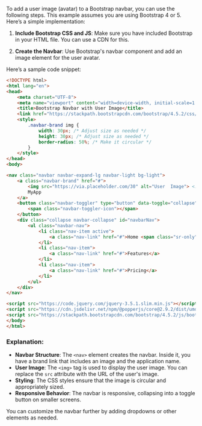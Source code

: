 To add a user image (avatar) to a Bootstrap navbar, you can use the following steps. This example assumes you are using Bootstrap 4 or 5. Here’s a simple implementation:

1. **Include Bootstrap CSS and JS**: Make sure you have included Bootstrap in your HTML file. You can use a CDN for this.

2. **Create the Navbar**: Use Bootstrap's navbar component and add an image element for the user avatar.

Here’s a sample code snippet:

```html
<!DOCTYPE html>
<html lang="en">
<head>
    <meta charset="UTF-8">
    <meta name="viewport" content="width=device-width, initial-scale=1.0">
    <title>Bootstrap Navbar with User Image</title>
    <link href="https://stackpath.bootstrapcdn.com/bootstrap/4.5.2/css/bootstrap.min.css" rel="stylesheet">
    <style>
        .navbar-brand img {
            width: 30px; /* Adjust size as needed */
            height: 30px; /* Adjust size as needed */
            border-radius: 50%; /* Make it circular */
        }
    </style>
</head>
<body>

<nav class="navbar navbar-expand-lg navbar-light bg-light">
    <a class="navbar-brand" href="#">
        <img src="https://via.placeholder.com/30" alt="User  Image"> <!-- Replace with user image URL -->
        MyApp
    </a>
    <button class="navbar-toggler" type="button" data-toggle="collapse" data-target="#navbarNav" aria-controls="navbarNav" aria-expanded="false" aria-label="Toggle navigation">
        <span class="navbar-toggler-icon"></span>
    </button>
    <div class="collapse navbar-collapse" id="navbarNav">
        <ul class="navbar-nav">
            <li class="nav-item active">
                <a class="nav-link" href="#">Home <span class="sr-only">(current)</span></a>
            </li>
            <li class="nav-item">
                <a class="nav-link" href="#">Features</a>
            </li>
            <li class="nav-item">
                <a class="nav-link" href="#">Pricing</a>
            </li>
        </ul>
    </div>
</nav>

<script src="https://code.jquery.com/jquery-3.5.1.slim.min.js"></script>
<script src="https://cdn.jsdelivr.net/npm/@popperjs/core@2.9.2/dist/umd/popper.min.js"></script>
<script src="https://stackpath.bootstrapcdn.com/bootstrap/4.5.2/js/bootstrap.min.js"></script>
</body>
</html>
```

### Explanation:
- **Navbar Structure**: The `<nav>` element creates the navbar. Inside it, you have a brand link that includes an image and the application name.
- **User  Image**: The `<img>` tag is used to display the user image. You can replace the `src` attribute with the URL of the user's image.
- **Styling**: The CSS styles ensure that the image is circular and appropriately sized.
- **Responsive Behavior**: The navbar is responsive, collapsing into a toggle button on smaller screens.

You can customize the navbar further by adding dropdowns or other elements as needed.